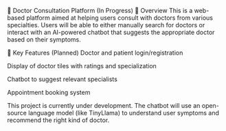 🏥 Doctor Consultation Platform (In Progress)
📌 Overview
This is a web-based platform aimed at helping users consult with doctors from various specialties. Users will be able to either manually search for doctors or interact with an AI-powered chatbot that suggests the appropriate doctor based on their symptoms.

🔑 Key Features (Planned)
Doctor and patient login/registration

Display of doctor tiles with ratings and specialization

Chatbot to suggest relevant specialists

Appointment booking system

This project is currently under development. The chatbot will use an open-source language model (like TinyLlama) to understand user symptoms and recommend the right kind of doctor.
